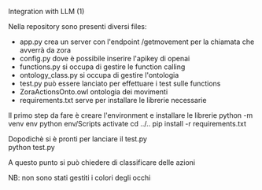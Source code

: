 Integration with LLM (1)

Nella repository sono presenti diversi files:
- app.py crea un server con l'endpoint /getmovement per la chiamata che avverrà da zora
- config.py dove è possibile inserire l'apikey di openai
- functions.py si occupa di gestire le function calling
- ontology_class.py si occupa di gestire l'ontologia
- test.py può essere lanciato per effettuare i test sulle functions
- ZoraActionsOnto.owl ontologia dei movimenti
- requirements.txt serve per installare le librerie necessarie

Il primo step da fare è creare l'environment e installare le librerie 
 python -m venv env
 python env/Scripts
 activate
 cd ../..
 pip install -r requirements.txt

Dopodichè si è pronti per lanciare il test.py  
 python test.py

A questo punto si può chiedere di classificare delle azioni

NB: non sono stati gestiti i colori degli occhi

